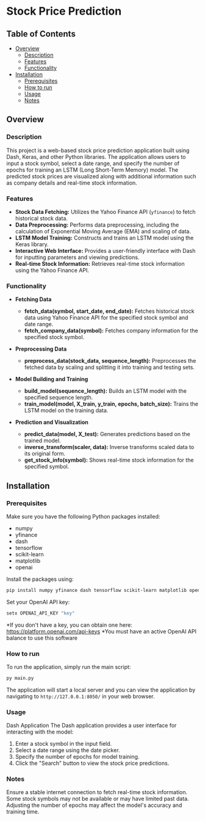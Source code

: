 # Stock Price Prediction

## Table of Contents
- [Overview](#Overview)
    - [Description](#Description)
    - [Features](#Features)
    - [Functionality](#Functionality)
- [Installation](#Installation)
    - [Prerequisites](#Prerequisites)
    - [How to run](#How-to-run)
    - [Usage](#Usage)
    - [Notes](#Notes)

## Overview

### Description
This project is a web-based stock price prediction application built using Dash, Keras, and other Python libraries. The application allows users to input a stock symbol, select a date range, and specify the number of epochs for training an LSTM (Long Short-Term Memory) model. The predicted stock prices are visualized along with additional information such as company details and real-time stock information.

### Features
- **Stock Data Fetching:** Utilizes the Yahoo Finance API (`yfinance`) to fetch historical stock data.
- **Data Preprocessing:** Performs data preprocessing, including the calculation of Exponential Moving Average (EMA) and scaling of data.
- **LSTM Model Training:** Constructs and trains an LSTM model using the Keras library.
- **Interactive Web Interface:** Provides a user-friendly interface with Dash for inputting parameters and viewing predictions.
- **Real-time Stock Information:** Retrieves real-time stock information using the Yahoo Finance API.

### Functionality
- **Fetching Data**
    - **fetch_data(symbol, start_date, end_date):** Fetches historical stock data using Yahoo Finance API for the specified stock symbol and date range.
    - **fetch_company_data(symbol):** Fetches company information for the specified stock symbol.

- **Preprocessing Data**
    - **preprocess_data(stock_data, sequence_length):** Preprocesses the fetched data by scaling and splitting it into training and testing sets.

- **Model Building and Training**
    - **build_model(sequence_length):** Builds an LSTM model with the specified sequence length.
    - **train_model(model, X_train, y_train, epochs, batch_size):** Trains the LSTM model on the training data.

- **Prediction and Visualization**
    - **predict_data(model, X_test):** Generates predictions based on the trained model.
    - **inverse_transform(scaler, data):** Inverse transforms scaled data to its original form.
    - **get_stock_info(symbol):** Shows real-time stock information for the specified symbol.

## Installation

### Prerequisites
Make sure you have the following Python packages installed:
- numpy
- yfinance
- dash
- tensorflow
- scikit-learn
- matplotlib
- openai

Install the packages using:
```bash
pip install numpy yfinance dash tensorflow scikit-learn matplotlib openai
```
Set your OpenAI API key:
```bash
setx OPENAI_API_KEY "key"
```
*If you don't have a key, you can obtain one here: https://platform.openai.com/api-keys
*You must have an active OpenAI API balance to use this software

### How to run
To run the application, simply run the main script:
```python
py main.py
```
The application will start a local server and you can view the application by navigating to ```http://127.0.0.1:8050/``` in your web browser.

### Usage
Dash Application
The Dash application provides a user interface for interacting with the model:
1. Enter a stock symbol in the input field.
2. Select a date range using the date picker.
3. Specify the number of epochs for model training.
4. Click the "Search" button to view the stock price predictions.

### Notes
Ensure a stable internet connection to fetch real-time stock information.
Some stock symbols may not be available or may have limited past data.
Adjusting the number of  epochs may affect the model's accuracy and training time.
